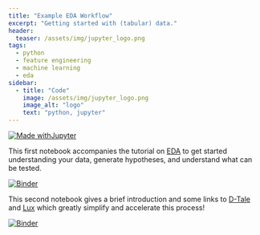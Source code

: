 ```yaml
---
title: "Example EDA Workflow"
excerpt: "Getting started with (tabular) data."
header:
  teaser: /assets/img/jupyter_logo.png
tags:
  - python
  - feature engineering
  - machine learning
  - eda
sidebar:
  - title: "Code"
    image: /assets/img/jupyter_logo.png
    image_alt: "logo"
    text: "python, jupyter"
---
```


<!-- Enter details at https://mybinder.org/, then copy the badge below -->

[![Made withJupyter](https://img.shields.io/badge/Made%20with-Jupyter-orange?style=for-the-badge&logo=Jupyter)](https://jupyter.org/try)

This first notebook accompanies the tutorial on [EDA](/tutorials/eda/) to get started understanding your data, generate hypotheses, and understand what can be tested.

[![Binder](https://mybinder.org/badge_logo.svg)](https://mybinder.org/v2/gh/nathan-mahynski/nathan-mahynski.github.io/public?filepath=%2F_examples%2Feda%2Feda_starting_point.ipynb)

This second notebook gives a brief introduction and some links to [D-Tale](https://github.com/man-group/dtale) and [Lux](https://github.com/lux-org/lux) which greatly simplify and accelerate this process!

[![Binder](https://mybinder.org/badge_logo.svg)](https://mybinder.org/v2/gh/nathan-mahynski/nathan-mahynski.github.io/public?filepath=%2F_examples%2Feda%2Finteractive-eda.ipynb)


